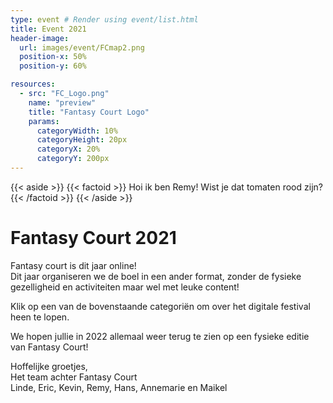 ```yaml
---
type: event # Render using event/list.html
title: Event 2021
header-image:
  url: images/event/FCmap2.png
  position-x: 50%
  position-y: 60%

resources:
  - src: "FC_Logo.png"
    name: "preview"
    title: "Fantasy Court Logo"
    params:
      categoryWidth: 10%
      categoryHeight: 20px
      categoryX: 20%
      categoryY: 200px
---
```


{{< aside >}}
    {{< factoid >}}
        Hoi ik ben Remy! Wist je dat tomaten rood zijn?
    {{< /factoid >}}
{{< /aside >}}
# Fantasy Court 2021
Fantasy court is dit jaar online!  
Dit jaar organiseren we de boel in een ander format, zonder de fysieke gezelligheid en activiteiten maar wel met leuke content!

Klik op een van de bovenstaande categoriën om over het digitale festival heen te lopen.

We hopen jullie in 2022 allemaal weer terug te zien op een fysieke editie van Fantasy Court!

  
Hoffelijke groetjes,  
Het team achter Fantasy Court  
Linde, Eric, Kevin, Remy, Hans, Annemarie en Maikel


